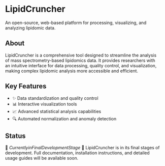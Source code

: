 # LipidCruncher
An open-source, web-based platform for processing, visualizing, and analyzing lipidomic data.

## About
LipidCruncher is a comprehensive tool designed to streamline the analysis of mass spectrometry-based lipidomics data. It provides researchers with an intuitive interface for data processing, quality control, and visualization, making complex lipidomic analysis more accessible and efficient.

## Key Features
* ✨ Data standardization and quality control
* 📊 Interactive visualization tools
* 📈 Advanced statistical analysis capabilities
* 🔍 Automated normalization and anomaly detection

## Status
🚧 $Currently in Final Development Stage$ 🚧
LipidCruncher is in its final stages of development. Full documentation, installation instructions, and detailed usage guides will be available soon. 

